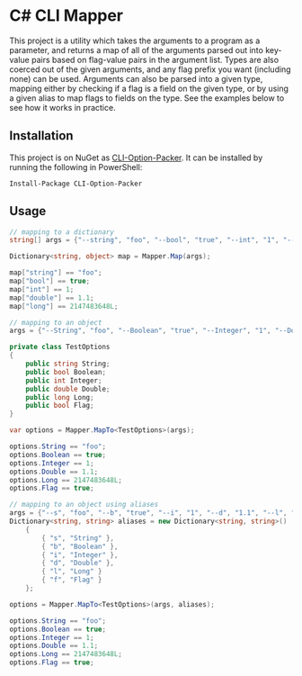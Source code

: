 # C# CLI Mapper
This project is a utility which takes the arguments to a program as a parameter, and returns a map of all of the arguments parsed out into key-value pairs based on flag-value pairs in the argument list. Types are also coerced out of the given arguments, and any flag prefix you want (including none) can be used. Arguments can also be parsed into a given type, mapping either by checking if a flag is a field on the given type, or by using a given alias to map flags to fields on the type. See the examples below to see how it works in practice.

## Installation
This project is on NuGet as [CLI-Option-Packer](https://www.nuget.org/packages/CLI-Option-Packer/1.1.0). It can be installed by running the following in PowerShell:
```
Install-Package CLI-Option-Packer
```

## Usage
```csharp
// mapping to a dictionary
string[] args = {"--string", "foo", "--bool", "true", "--int", "1", "--double", "1.1", "--long", "2147483648"};

Dictionary<string, object> map = Mapper.Map(args);

map["string"] == "foo";
map["bool"] == true;
map["int"] == 1;
map["double"] == 1.1;
map["long"] == 2147483648L;

// mapping to an object
args = {"--String", "foo", "--Boolean", "true", "--Integer", "1", "--Double", "1.1", "--Long", "2147483648", "--Flag"};

private class TestOptions
{
    public string String;
    public bool Boolean;
    public int Integer;
    public double Double;
    public long Long;
    public bool Flag;
}

var options = Mapper.MapTo<TestOptions>(args);

options.String == "foo";
options.Boolean == true;
options.Integer == 1;
options.Double == 1.1;
options.Long == 2147483648L;
options.Flag == true;

// mapping to an object using aliases
args = {"--s", "foo", "--b", "true", "--i", "1", "--d", "1.1", "--l", "2147483648", "--f"}
Dictionary<string, string> aliases = new Dictionary<string, string>() 
    {
        { "s", "String" },
        { "b", "Boolean" },
        { "i", "Integer" },
        { "d", "Double" },
        { "l", "Long" }
        { "f", "Flag" }
    };

options = Mapper.MapTo<TestOptions>(args, aliases);

options.String == "foo";
options.Boolean == true;
options.Integer == 1;
options.Double == 1.1;
options.Long == 2147483648L;
options.Flag == true;
```
